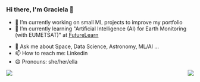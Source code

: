 ### Hi there, I'm Graciela 👋


- 🔭 I’m currently working on small ML projects to improve my portfolio
- 🌱 I’m currently learning "Artificial Intelligence (AI) for Earth Monitoring (with EUMETSAT)" at
[FutureLearn](https://www.futurelearn.com/courses/artificial-intelligence-for-earth-monitoring)

<!---
<a href="https://www.futurelearn.com/courses/artificial-intelligence-for-earth-monitoring">FutureLearn
--->

- 💬 Ask me about Space, Data Science, Astronomy, ML/AI ...
- 📫 How to reach me: Linkedin
- 😄 Pronouns: she/her/ella

<!---
- ⚡ Fun fact: ...

![Graci's GitHub stats](https://github-readme-stats.vercel.app/api/?username=GracielaLopezRosson&show_icons=true&theme=radical)


![Graci's GitHub stats](https://github-readme-stats.vercel.app/api/top-langs/?username=GracielaLopezRosson&&layout=compact&show_icons=true&theme=radical)
-->

<a href="https://github.com/anuraghazra/github-readme-stats">
  <img align="left" src="https://github-readme-stats.vercel.app/api/?username=GracielaLopezRosson&count_private=true&show_icons=true&theme=radical" />
</a>
<a href="https://github.com/anuraghazra/convoychat">
  <img align="right" src="https://github-readme-stats.vercel.app/api/top-langs/?username=GracielaLopezRosson&layout=compact&show_icons=true&theme=radical" />
</a>
